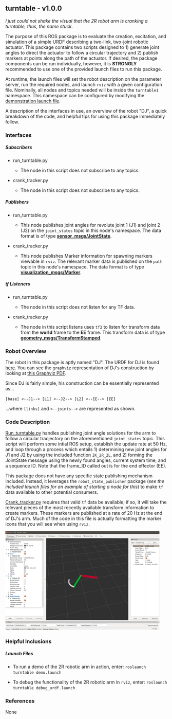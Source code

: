 ## turntable - v1.0.0

*I just could not shake the visual that the 2R robot arm is cranking a turntable, thus, the name stuck.*

The purpose of this ROS package is to evaluate the creation, excitation, and simulation of a simple URDF describing a two-link, two-joint robotic actuator. This package contains two scripts designed to 1) generate joint angles to direct the actuator to follow a circular trajectory and 2) publish markers at points along the path of the actuator. If desired, the package components can be run individually, however, it is **STRONGLY** recommended to use one of the provided launch files to run this package.

At runtime, the launch files will set the robot description on the parameter server, run the required nodes, and launch `rviz` with a given configuration file. Nominally, all nodes and topics needed will be inside the `turntable1` namespace. This namespace can be configured by modifying the [demonstration launch file](https://github.com/spieswl/turntable/blob/master/launch/demo.launch).

A description of the interfaces in use, an overview of the robot "DJ", a quick breakdown of the code, and helpful tips for using this package immediately follow.


### Interfaces
##### Subscribers
- run_turntable.py
  - The node in this script does not subscribe to any topics.

- crank_tracker.py
  - The node in this script does not subscribe to any topics.

##### Publishers
- run_turntable.py
  - This node publishes joint angles for revolute joint 1 (J1) and joint 2 (J2) on the `joint_states` topic in this node's namespace. The data format is of type **[sensor_msgs/JointState](http://docs.ros.org/api/sensor_msgs/html/msg/JointState.html)**.

- crank_tracker.py
  - This node publishes Marker information for spawning markers viewable in `rviz`. The relevant marker data is published on the `path` topic in this node's namespace. The data format is of type **[visualization_msgs/Marker](http://docs.ros.org/api/visualization_msgs/html/msg/Marker.html)**.

##### tf Listeners
- run_turntable.py
  - The node in this script does not listen for any TF data.

- crank_tracker.py
  - The node in this script listens uses `tf2` to listen for transform data from the **world** frame to the **EE** frame. This transform data is of type **[geometry_msgs/TransformStamped](http://docs.ros.org/api/geometry_msgs/html/msg/TransformStamped.html)**.


### Robot Overview

The robot in this package is aptly named "DJ". The URDF for DJ is found [here](https://github.com/spieswl/turntable/blob/master/urdf/DJ.urdf). You can see the `graphviz` representation of DJ's construction by looking at [this Graphviz PDF](https://github.com/spieswl/turntable/blob/master/urdf/DJ.pdf).

Since DJ is fairly simple, his construction can be essentially represented as...

`[base] <--J1--> [L1] <--J2--> [L2] <--EE--> [EE]`

...where `[links]` and `<--joints-->` are represented as shown.


### Code Description

[Run_turntable.py](https://github.com/spieswl/turntable/blob/master/scripts/run_turntable.py) handles publishing joint angle solutions for the arm to follow a circular tracjectory on the aforementioned `joint_states` topic. This script will perform some intial ROS setup, establish the update rate at 50 Hz, and loop through a process which entails 1) determining new joint angles for J1 and J2 by using the included function `IK_2R_2L`, and 2) forming the JointState message using the newly found angles, current system time, and a sequence ID. Note that the frame_ID called out is for the end effector (EE).

This package does not have any specific state publishing mechanism included. Instead, it leverages the `robot_state_publisher` package (*see the included launch files for an example of starting a node for this*) to make `tf` data available to other potential consumers.

[Crank_tracker.py](https://github.com/ME495-EmbeddedSystems/spieswl/turntable/blob/master/scripts/crank_tracker.py) requires that valid `tf` data be available; if so, it will take the relevant pieces of the most recently available transform information to create markers. These markers are published at a rate of 20 Hz at the end of DJ's arm. Much of the code in this file is actually formatting the marker icons that you will see when using `rviz`.

<img src="https://github.com/spieswl/turntable/raw/master/images/results.png" width=480/>


### Helpful Inclusions
##### Launch Files

- To run a demo of the 2R robotic arm in action, enter:
`roslaunch turntable demo.launch`

- To debug the functionality of the 2R robotic arm in `rviz`, enter:
`roslaunch turntable debug_urdf.launch`


### References

None
